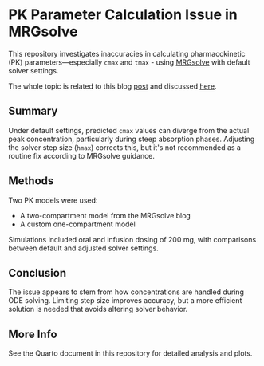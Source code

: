 # PK Parameter Calculation Issue in MRGsolve

This repository investigates inaccuracies in calculating pharmacokinetic (PK) parameters—especially `cmax` and `tmax` - using [MRGsolve](https://mrgsolve.github.io/) with default solver settings.

The whole topic is related to this blog [post](https://mrgsolve.org/blog/posts/true-cmax.html) and discussed [here](https://github.com/metrumresearchgroup/mrgsolve/discussions/1284#discussioncomment-13480801).

## Summary

Under default settings, predicted `cmax` values can diverge from the actual peak concentration, particularly during steep absorption phases. Adjusting the solver step size (`hmax`) corrects this, but it's not recommended as a routine fix according to MRGsolve guidance.

## Methods

Two PK models were used:
- A two-compartment model from the MRGsolve blog
- A custom one-compartment model

Simulations included oral and infusion dosing of 200 mg, with comparisons between default and adjusted solver settings.

## Conclusion

The issue appears to stem from how concentrations are handled during ODE solving. Limiting step size improves accuracy, but a more efficient solution is needed that avoids altering solver behavior.

## More Info

See the Quarto document in this repository for detailed analysis and plots.
